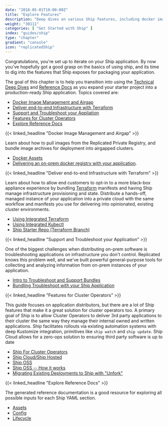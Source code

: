 ```yaml
---
date: "2018-05-01T19:00:00Z"
title: "Explore Features"
description: "Deep dives on various Ship features, including docker image management, support bundles, and Terraform support."
weight: "30111"
categories: [ "Get Started with Ship" ]
index: "guides/ship"
type: "chapter"
gradient: "console"
icon: "replicatedShip"
---
```


Congratulations, you're set up to iterate on your Ship application. By now you've hopefully got a good grasp on the basics of using ship, and its time to dig into the features that Ship exposes for packaging your application. 

The goal of this chapter is to help you transition into using the [Technical Deep Dives](/docs/ship) and [Reference Docs](/api/ship-yaml) as you expand your starter project into a production-ready Ship application. Topics covered are:

- [Docker Image Management and Airgap](#docker-image-management-and-airgap)
- [Deliver end-to-end Infrastructure with Terraform](#deliver-end-to-end-infrastructure-with-terraform)
- [Support and Troubleshoot your Appliation](#support-and-troubleshoot-your-application)
- [Features for Cluster Operators](#features-for-cluster-operators)
- [Explore Reference Docs](#explore-reference-docs)

{{< linked_headline "Docker Image Management and Airgap" >}}

Learn about how to pull images from the Replicated Private Registry, and bundle image archives for deployment into airgapped clusters. 

- [Docker Assets](/docs/ship/assets/docker/) 
- [Delivering an on-prem docker registry with your application](/docs/ship/playbooks/registry-kubernetes/).

{{< linked_headline "Deliver end-to-end Infrastructure with Terraform" >}}

Learn about how to allow end customers to opt-in to a more black-box appliance experience by bundling [Terraform](https://terraform.io) manifests and having Ship manage infrastructure provisioning and state. Distribute a hands-off, managed instance of your application into a private cloud with the same workflow and manifests you use for delivering into opinionated, existing cluster environments.

- [Using Integrated Terraform](/docs/ship/lifecycle/terraform/) 
- [Using Integrated Kubectl](/docs/ship/lifecycle/kubectl/) 
- [Ship Starter Repo (Terraform Branch)](https://github.com/replicatedhq/replicated-starter-ship/tree/terraform) 

{{< linked_headline "Support and Troubleshoot your Application" >}}

One of the biggest challenges when distributing on-prem software is troubleshooting applications on infrastructure you don't control. Replicated knows this problem well, and we've built powerful general-purpose tools for collecting and analyzing information from on-prem instances of your application.

- [Intro to Troubleshoot and Support Bundles](/guides/troubleshoot/)
- [Bundling Troubleshoot with your Ship Application](/docs/ship/playbooks/support-kubernetes/)

{{< linked_headline "Features for Cluster Operators" >}}

This guide focuses on application distributors, but there are a lot of Ship features that make it a great solution for cluster operators too. A primary goal of Ship is to allow Cluster Operators to deliver 3rd party applications to their cluster the same way they manage their internal owned and written applications. Ship facilitates rollouts via existing automation systems with deep Kustomize integration, primitives like `ship watch` and `ship update`. Ship Cloud allows for a zero-ops solution to ensuring third party software is up to date 

- [Ship For Cluster Operators](https://www.replicated.com/ship)
- [Ship Cloud/Ship Hosted](https://www.replicated.com/watches)
- [Ship OSS](https://www.replicated.com/ship/oss)
- [Ship OSS -- How it works](https://www.replicated.com/ship/how-it-works)
- [Migrating Existing Deployments to Ship with "Unfork"](https://www.replicated.com/watch/create/unfork)

{{< linked_headline "Explore Reference Docs" >}}

The generated reference documentation is a good resource for exploring all possible inputs for each Ship YAML section.

- [Assets](/api/ship-assets/assets) 
- [Config](/api/ship-config/config) 
- [Lifecycle](/api/ship-lifecycle/lifecycle)

